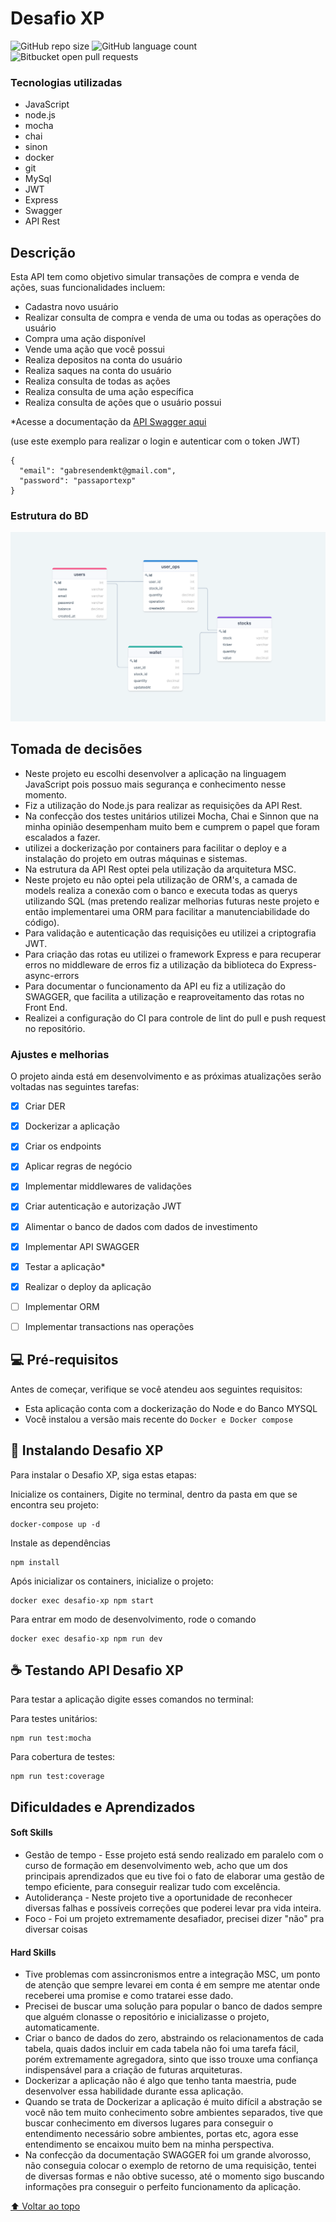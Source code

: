 # Desafio XP

![GitHub repo size](https://img.shields.io/github/repo-size/iuricode/README-template?style=for-the-badge)
![GitHub language count](https://img.shields.io/github/languages/count/iuricode/README-template?style=for-the-badge)
![Bitbucket open pull requests](https://img.shields.io/bitbucket/pr-raw/iuricode/README-template?style=for-the-badge)


### Tecnologias utilizadas

* JavaScript
* node.js
* mocha
* chai
* sinon
* docker
* git
* MySql
* JWT
* Express
* Swagger
* API Rest


## Descrição

Esta API tem como objetivo simular transações de compra e venda de ações, suas funcionalidades incluem:

- Cadastra novo usuário
- Realizar consulta de compra e venda de uma ou todas as operações do usuário
- Compra uma ação disponível
- Vende uma ação que você possui
- Realiza depositos na conta do usuário
- Realiza saques na conta do usuário
- Realiza consulta de todas as ações
- Realiza consulta de uma ação específica
- Realiza consulta de ações que o usuário possui

*Acesse a documentação da [API Swagger aqui](https://passaportexp.herokuapp.com/docs/)

(use este exemplo para realizar o login e autenticar com o token JWT)
```
{
  "email": "gabresendemkt@gmail.com",
  "password": "passaportexp"
}
```


### Estrutura do BD

<img src="BD_desafio_xp.png" alt="Banco de dados desafio XP">


## Tomada de decisões

- Neste projeto eu escolhi desenvolver a aplicação na linguagem JavaScript pois possuo mais segurança e conhecimento nesse momento.
- Fiz a utilização do Node.js para realizar as requisições da API Rest.
- Na confecção dos testes unitários utilizei Mocha, Chai e Sinnon que na minha opinião desempenham muito bem e cumprem o papel que foram escalados a fazer.
- utilizei a dockerização por containers para facilitar o deploy e a instalação do projeto em outras máquinas e sistemas.
- Na estrutura da API Rest optei pela utilização da arquitetura MSC.
- Neste projeto eu não optei pela utilização de ORM's, a camada de models realiza a conexão com o banco e executa todas as querys utilizando SQL (mas pretendo realizar melhorias futuras neste projeto e então implementarei uma ORM para facilitar a manutenciabilidade do código).
- Para validação e autenticação das requisições eu utilizei a criptografia JWT.
- Para criação das rotas eu utilizei o framework Express e para recuperar erros no middleware de erros fiz a utilização da biblioteca do Express-async-errors
- Para documentar o funcionamento da API eu fiz a utilização do SWAGGER, que facilita a utilização e reaproveitamento das rotas no Front End.
- Realizei a configuração do CI para controle de lint do pull e push request no repositório.


### Ajustes e melhorias

O projeto ainda está em desenvolvimento e as próximas atualizações serão voltadas nas seguintes tarefas:

- [x] Criar DER
- [x] Dockerizar a aplicação
- [x] Criar os endpoints
- [x] Aplicar regras de negócio
- [x] Implementar middlewares de validações
- [x] Criar autenticação e autorização JWT
- [x] Alimentar o banco de dados com dados de investimento
- [x] Implementar API SWAGGER
- [x] Testar a aplicação*
- [x] Realizar o deploy da aplicação
- [ ] Implementar ORM
- [ ] Implementar transactions nas operações



## 💻 Pré-requisitos

Antes de começar, verifique se você atendeu aos seguintes requisitos:
* Esta aplicação conta com a dockerização do Node e do Banco MYSQL
* Você instalou a versão mais recente do `Docker e Docker compose`

## 🚀 Instalando Desafio XP

Para instalar o Desafio XP, siga estas etapas:

Inicialize os containers, Digite no terminal, dentro da pasta em que se encontra seu projeto:
```
docker-compose up -d
```

Instale as dependências
```
npm install
```

Após inicializar os containers, inicialize o projeto:

```
docker exec desafio-xp npm start
```

Para entrar em modo de desenvolvimento, rode o comando
```
docker exec desafio-xp npm run dev
```
## ☕ Testando API Desafio XP

Para testar a aplicação digite esses comandos no terminal:

Para testes unitários:
```
npm run test:mocha
```

Para cobertura de testes:
```
npm run test:coverage
```

## Dificuldades e Aprendizados

#### Soft Skills
- Gestão de tempo - Esse projeto está sendo realizado em paralelo com o curso de formação em desenvolvimento web, acho que um dos principais aprendizados que eu tive foi o fato de elaborar uma gestão de tempo eficiente, para conseguir realizar tudo com excelência.
- Autoliderança - Neste projeto tive a oportunidade de reconhecer diversas falhas e possíveis correções que poderei levar pra vida inteira.
- Foco - Foi um projeto extremamente desafiador, precisei dizer "não" pra diversar coisas 

#### Hard Skills

- Tive problemas com assincronismos entre a integração MSC, um ponto de atenção que sempre levarei em conta é em sempre me atentar onde receberei uma promise e como tratarei esse dado.
- Precisei de buscar uma solução para popular o banco de dados sempre que alguém clonasse o repositório e inicializasse o projeto, automaticamente.
- Criar o banco de dados do zero, abstraindo os relacionamentos de cada tabela, quais dados incluir em cada tabela não foi uma tarefa fácil, porém extremamente agregadora, sinto que isso trouxe uma confiança indispensável para a criação de futuras arquiteturas.
- Dockerizar a aplicação não é algo que tenho tanta maestria, pude desenvolver essa habilidade durante essa aplicação.
- Quando se trata de Dockerizar a aplicação é muito difícil a abstração se você não tem muito conhecimento sobre ambientes separados, tive que buscar conhecimento em diversos lugares para conseguir o entendimento necessário sobre ambientes, portas etc, agora esse entendimento se encaixou muito bem na minha perspectiva.
- Na confecção da documentação SWAGGER foi um grande alvorosso, não conseguia colocar o exemplo de retorno de uma requisição, tentei de diversas formas e não obtive sucesso, até o momento sigo buscando informações pra conseguir o perfeito funcionamento da aplicação.

[⬆ Voltar ao topo](#nome-do-projeto)<br>